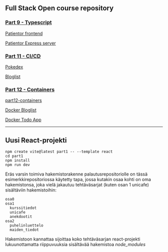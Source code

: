 ## Full Stack Open course repository

### [Part 9 - Typescript](https://fullstackopen.com/en/part9)

[Patientor frontend](https://github.com/tpantsar/patientor)

[Patientor Express server](https://github.com/tpantsar/fullstackopen/tree/main/part9-typescript/patientor-server)

### [Part 11 - CI/CD](https://fullstackopen.com/en/part11) 

[Pokedex](https://github.com/tpantsar/full-stack-open-pokedex) 

[Bloglist](https://github.com/tpantsar/fullstackopen-bloglist-cicd) 

### [Part 12 - Containers](https://fullstackopen.com/en/part12) 

[part12-containers](https://github.com/tpantsar/fullstackopen/tree/main/part12-containers) 

[Docker Bloglist](https://github.com/tpantsar/fullstackopen/tree/main/part12-containers/bloglist-docker) 

[Docker Todo App](https://github.com/tpantsar/fullstackopen/tree/main/part12-containers/todo-app) 

---

## Uusi React-projekti

```
npm create vite@latest part1 -- --template react
cd part1
npm install
npm run dev
```

Eräs varsin toimiva hakemistorakenne palautusrepositoriolle on tässä esimerkkirepositoriossa käytetty tapa, jossa kutakin osaa kohti on oma hakemistonsa, joka vielä jakautuu tehtäväsarjat (kuten osan 1 unicafe) sisältäviin hakemistoihin:

```
osa0
osa1
  kurssitiedot
  unicafe
  anekdootit
osa2
  puhelinluettelo
  maiden_tiedot
```

Hakemistoon kannattaa sijoittaa koko tehtäväsarjan react-projekti lukuunottamatta riippuvuuksia sisältävää hakemistoa <i>node_modules</i>
